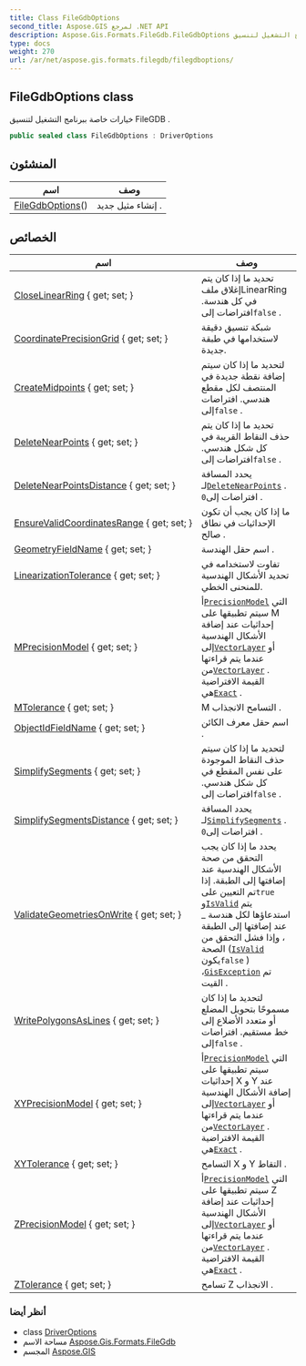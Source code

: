 ```yaml
---
title: Class FileGdbOptions
second_title: Aspose.GIS لمرجع .NET API
description: Aspose.Gis.Formats.FileGdb.FileGdbOptions فصل. خيارات خاصة ببرنامج التشغيل لتنسيق FileGDB .
type: docs
weight: 270
url: /ar/net/aspose.gis.formats.filegdb/filegdboptions/
---
```

## FileGdbOptions class

خيارات خاصة ببرنامج التشغيل لتنسيق FileGDB .

```csharp
public sealed class FileGdbOptions : DriverOptions
```

## المنشئون

| اسم | وصف |
| --- | --- |
| [FileGdbOptions](filegdboptions/)() | إنشاء مثيل جديد . |

## الخصائص

| اسم | وصف |
| --- | --- |
| [CloseLinearRing](../../aspose.gis/driveroptions/closelinearring/) { get; set; } | تحديد ما إذا كان يتم إغلاق ملفLinearRing في كل هندسة. افتراضات إلى`false` . |
| [CoordinatePrecisionGrid](../../aspose.gis.formats.filegdb/filegdboptions/coordinateprecisiongrid/) { get; set; } | شبكة تنسيق دقيقة لاستخدامها في طبقة جديدة. |
| [CreateMidpoints](../../aspose.gis/driveroptions/createmidpoints/) { get; set; } | لتحديد ما إذا كان سيتم إضافة نقطة جديدة في المنتصف لكل مقطع هندسي. افتراضات إلى`false` . |
| [DeleteNearPoints](../../aspose.gis/driveroptions/deletenearpoints/) { get; set; } | تحديد ما إذا كان يتم حذف النقاط القريبة في كل شكل هندسي. افتراضات إلى`false` . |
| [DeleteNearPointsDistance](../../aspose.gis/driveroptions/deletenearpointsdistance/) { get; set; } | يحدد المسافة لـ[`DeleteNearPoints`](../../aspose.gis/driveroptions/deletenearpoints/) . افتراضات إلى`0` . |
| [EnsureValidCoordinatesRange](../../aspose.gis.formats.filegdb/filegdboptions/ensurevalidcoordinatesrange/) { get; set; } | ما إذا كان يجب أن تكون الإحداثيات في نطاق صالح . |
| [GeometryFieldName](../../aspose.gis.formats.filegdb/filegdboptions/geometryfieldname/) { get; set; } | اسم حقل الهندسة . |
| [LinearizationTolerance](../../aspose.gis/driveroptions/linearizationtolerance/) { get; set; } | تفاوت لاستخدامه في تحديد الأشكال الهندسية للمنحنى الخطي. |
| [MPrecisionModel](../../aspose.gis/driveroptions/mprecisionmodel/) { get; set; } | أ[`PrecisionModel`](../../aspose.gis/precisionmodel/) التي سيتم تطبيقها على M إحداثيات عند إضافة الأشكال الهندسية إلى[`VectorLayer`](../../aspose.gis/vectorlayer/) أو عندما يتم قراءتها من[`VectorLayer`](../../aspose.gis/vectorlayer/) . القيمة الافتراضية هي[`Exact`](../../aspose.gis/precisionmodel/exact/) . |
| [MTolerance](../../aspose.gis.formats.filegdb/filegdboptions/mtolerance/) { get; set; } | M التسامح الانجذاب . |
| [ObjectIdFieldName](../../aspose.gis.formats.filegdb/filegdboptions/objectidfieldname/) { get; set; } | اسم حقل معرف الكائن . |
| [SimplifySegments](../../aspose.gis/driveroptions/simplifysegments/) { get; set; } | لتحديد ما إذا كان سيتم حذف النقاط الموجودة على نفس المقطع في كل شكل هندسي. افتراضات إلى`false` . |
| [SimplifySegmentsDistance](../../aspose.gis/driveroptions/simplifysegmentsdistance/) { get; set; } | يحدد المسافة لـ[`SimplifySegments`](../../aspose.gis/driveroptions/simplifysegments/) . افتراضات إلى`0` . |
| [ValidateGeometriesOnWrite](../../aspose.gis/driveroptions/validategeometriesonwrite/) { get; set; } | يحدد ما إذا كان يجب التحقق من صحة الأشكال الهندسية عند إضافتها إلى الطبقة. إذا تم التعيين على`true` و[`IsValid`](../../aspose.gis.geometries/geometry/isvalid/) يتم استدعاؤها لكل هندسة _ عند إضافتها إلى الطبقة ، وإذا فشل التحقق من الصحة ([`IsValid`](../../aspose.gis.geometries/geometry/isvalid/) يكون`false` ) ،[`GisException`](../../aspose.gis/gisexception/) تم القيت . |
| [WritePolygonsAsLines](../../aspose.gis/driveroptions/writepolygonsaslines/) { get; set; } | لتحديد ما إذا كان مسموحًا بتحويل المضلع أو متعدد الأضلاع إلى خط مستقيم. افتراضات إلى`false` . |
| [XYPrecisionModel](../../aspose.gis/driveroptions/xyprecisionmodel/) { get; set; } | أ[`PrecisionModel`](../../aspose.gis/precisionmodel/) التي سيتم تطبيقها على إحداثيات X و Y عند إضافة الأشكال الهندسية إلى[`VectorLayer`](../../aspose.gis/vectorlayer/) أو عندما يتم قراءتها من[`VectorLayer`](../../aspose.gis/vectorlayer/) . القيمة الافتراضية هي[`Exact`](../../aspose.gis/precisionmodel/exact/) . |
| [XYTolerance](../../aspose.gis.formats.filegdb/filegdboptions/xytolerance/) { get; set; } | التسامح X و Y التقاط . |
| [ZPrecisionModel](../../aspose.gis/driveroptions/zprecisionmodel/) { get; set; } | أ[`PrecisionModel`](../../aspose.gis/precisionmodel/) التي سيتم تطبيقها على Z إحداثيات عند إضافة الأشكال الهندسية إلى[`VectorLayer`](../../aspose.gis/vectorlayer/) أو عندما يتم قراءتها من[`VectorLayer`](../../aspose.gis/vectorlayer/) . القيمة الافتراضية هي[`Exact`](../../aspose.gis/precisionmodel/exact/) . |
| [ZTolerance](../../aspose.gis.formats.filegdb/filegdboptions/ztolerance/) { get; set; } | تسامح Z الانجذاب . |

### أنظر أيضا

* class [DriverOptions](../../aspose.gis/driveroptions/)
* مساحة الاسم [Aspose.Gis.Formats.FileGdb](../../aspose.gis.formats.filegdb/)
* المجسم [Aspose.GIS](../../)


